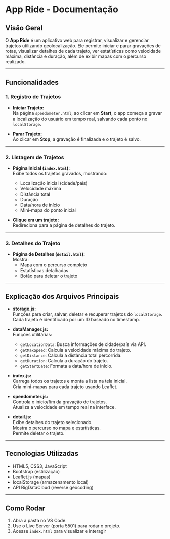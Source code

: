 # App Ride - Documentação

## Visão Geral

O **App Ride** é um aplicativo web para registrar, visualizar e gerenciar trajetos utilizando geolocalização. Ele permite iniciar e parar gravações de rotas, visualizar detalhes de cada trajeto, ver estatísticas como velocidade máxima, distância e duração, além de exibir mapas com o percurso realizado.

---

## Funcionalidades

### 1. Registro de Trajetos

- **Iniciar Trajeto:**  
  Na página `speedometer.html`, ao clicar em **Start**, o app começa a gravar a localização do usuário em tempo real, salvando cada ponto no `localStorage`.

- **Parar Trajeto:**  
  Ao clicar em **Stop**, a gravação é finalizada e o trajeto é salvo.

---

### 2. Listagem de Trajetos

- **Página Inicial (`index.html`):**  
  Exibe todos os trajetos gravados, mostrando:

  - Localização inicial (cidade/país)
  - Velocidade máxima
  - Distância total
  - Duração
  - Data/hora de início
  - Mini-mapa do ponto inicial

- **Clique em um trajeto:**  
  Redireciona para a página de detalhes do trajeto.

---

### 3. Detalhes do Trajeto

- **Página de Detalhes (`detail.html`):**  
  Mostra:
  - Mapa com o percurso completo
  - Estatísticas detalhadas
  - Botão para deletar o trajeto

---

## Explicação dos Arquivos Principais

- **storage.js:**  
  Funções para criar, salvar, deletar e recuperar trajetos do `localStorage`.  
  Cada trajeto é identificado por um ID baseado no timestamp.

- **dataManager.js:**  
  Funções utilitárias:

  - `getLocationData`: Busca informações de cidade/país via API.
  - `getMaxSpeed`: Calcula a velocidade máxima do trajeto.
  - `getDistance`: Calcula a distância total percorrida.
  - `getDuration`: Calcula a duração do trajeto.
  - `getStartDate`: Formata a data/hora de início.

- **index.js:**  
  Carrega todos os trajetos e monta a lista na tela inicial.  
  Cria mini-mapas para cada trajeto usando Leaflet.

- **speedometer.js:**  
  Controla o início/fim da gravação de trajetos.  
  Atualiza a velocidade em tempo real na interface.

- **detail.js:**  
  Exibe detalhes do trajeto selecionado.  
  Mostra o percurso no mapa e estatísticas.  
  Permite deletar o trajeto.

---

## Tecnologias Utilizadas

- HTML5, CSS3, JavaScript
- Bootstrap (estilização)
- Leaflet.js (mapas)
- localStorage (armazenamento local)
- API BigDataCloud (reverse geocoding)

---

## Como Rodar

1. Abra a pasta no VS Code.
2. Use o Live Server (porta 5501) para rodar o projeto.
3. Acesse `index.html` para visualizar e interagir
